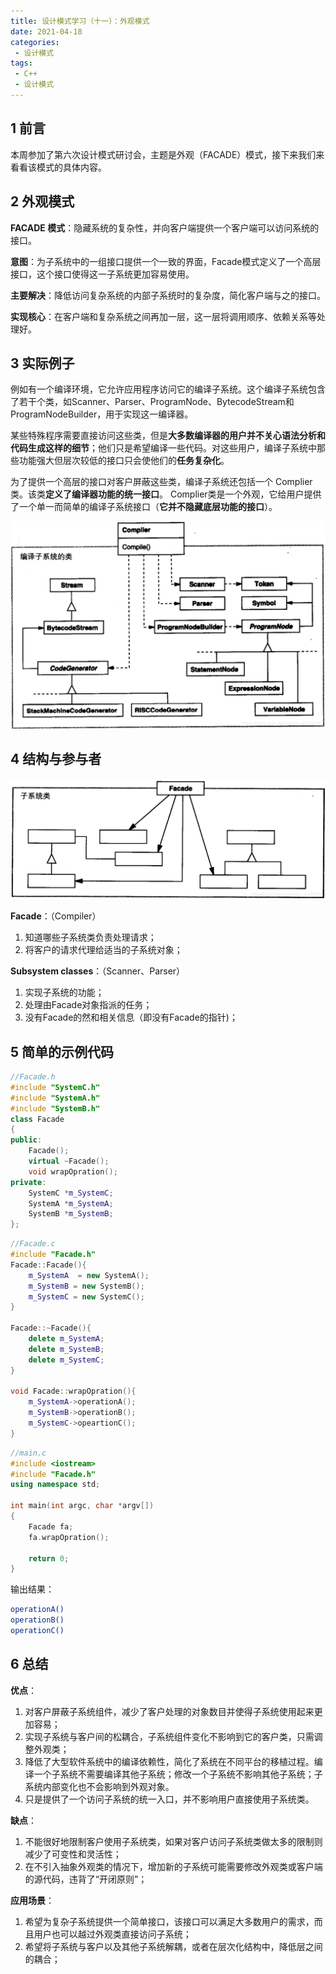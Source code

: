 ```yaml
---
title: 设计模式学习（十一）：外观模式
date: 2021-04-18
categories:
 - 设计模式
tags:
 - C++
 - 设计模式
---
```


## 1 前言

本周参加了第六次设计模式研讨会，主题是外观（FACADE）模式，接下来我们来看看该模式的具体内容。

## 2 外观模式

**FACADE 模式**：隐藏系统的复杂性，并向客户端提供一个客户端可以访问系统的接口。

**意图**：为子系统中的一组接口提供一个一致的界面，Facade模式定义了一个高层接口，这个接口使得这一子系统更加容易使用。

**主要解决**：降低访问复杂系统的内部子系统时的复杂度，简化客户端与之的接口。

**实现核心**：在客户端和复杂系统之间再加一层，这一层将调用顺序、依赖关系等处理好。

## 3 实际例子

例如有一个编译环境，它允许应用程序访问它的编译子系统。这个编译子系统包含了若干个类，如Scanner、Parser、ProgramNode、BytecodeStream和ProgramNodeBuilder，用于实现这一编译器。

某些特殊程序需要直接访问这些类，但是**大多数编译器的用户并不关心语法分析和代码生成这样的细节**；他们只是希望编译一些代码。对这些用户，编译子系统中那些功能强大但层次较低的接口只会使他们的**任务复杂化**。

为了提供一个高层的接口对客户屏蔽这些类，编译子系统还包括一个 Complier 类。该类**定义了编译器功能的统一接口**。 Complier类是一个外观，它给用户提供了一个单一而简单的编译子系统接口（**它并不隐藏底层功能的接口**）。

![类图](./images/facade/class1.png)

## 4 结构与参与者

![类图](./images/facade/class2.png)

**Facade**：（Compiler）

1. 知道哪些子系统类负责处理请求； 
2. 将客户的请求代理给适当的子系统对象；

**Subsystem classes**：（Scanner、Parser）

1. 实现子系统的功能； 
2. 处理由Facade对象指派的任务； 
3. 没有Facade的然和相关信息（即没有Facade的指针)；

## 5 简单的示例代码

```cpp
//Facade.h
#include "SystemC.h"
#include "SystemA.h"
#include "SystemB.h"
class Facade
{
public:
	Facade();
	virtual ~Facade();
	void wrapOpration();
private:
	SystemC *m_SystemC;
	SystemA *m_SystemA;
	SystemB *m_SystemB;
};
```

```cpp
//Facade.c
#include "Facade.h"
Facade::Facade(){
	m_SystemA  = new SystemA();
	m_SystemB = new SystemB();
	m_SystemC = new SystemC();
}

Facade::~Facade(){
	delete m_SystemA;
	delete m_SystemB;
	delete m_SystemC;
}

void Facade::wrapOpration(){
	m_SystemA->operationA();
	m_SystemB->operationB();
	m_SystemC->opeartionC();
}
```

```cpp
//main.c
#include <iostream>
#include "Facade.h"
using namespace std;

int main(int argc, char *argv[])
{
	Facade fa;
	fa.wrapOpration();
	
	return 0;
}
```

输出结果：
```bash
operationA()
operationB()
operationC()
```

## 6 总结

**优点**：

1. 对客户屏蔽子系统组件，减少了客户处理的对象数目并使得子系统使用起来更加容易；
2. 实现子系统与客户间的松耦合，子系统组件变化不影响到它的客户类，只需调整外观类；
3. 降低了大型软件系统中的编译依赖性，简化了系统在不同平台的移植过程。编译一个子系统不需要编译其他子系统；修改一个子系统不影响其他子系统；子系统内部变化也不会影响到外观对象。
4. 只是提供了一个访问子系统的统一入口，并不影响用户直接使用子系统类。

**缺点**：

1. 不能很好地限制客户使用子系统类，如果对客户访问子系统类做太多的限制则减少了可变性和灵活性；
2. 在不引入抽象外观类的情况下，增加新的子系统可能需要修改外观类或客户端的源代码，违背了“开闭原则”；

**应用场景**：

1. 希望为复杂子系统提供一个简单接口，该接口可以满足大多数用户的需求，而且用户也可以越过外观类直接访问子系统；
2. 希望将子系统与客户以及其他子系统解耦，或者在层次化结构中，降低层之间的耦合；
